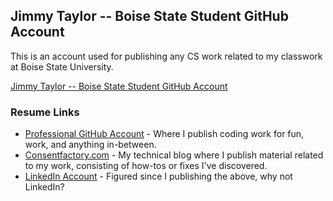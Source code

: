 ## Jimmy Taylor -- Boise State Student GitHub Account

This is an account used for publishing any CS work related to my classwork at Boise State University.

[Jimmy Taylor -- Boise State Student GitHub Account](https://boisestate-cs-jimmytaylor.github.io)

### Resume Links

* [Professional GitHub Account](https://github.com/consentfactory) - Where I publish coding work for fun, work, and anything in-between.
* [Consentfactory.com](https://www.consentfactory.com) - My technical blog where I publish material related to my work, consisting of how-tos or fixes I've discovered.
* [LinkedIn Account](https://www.linkedin.com/in/jimmyboise/) - Figured since I publishing the above, why not LinkedIn?

